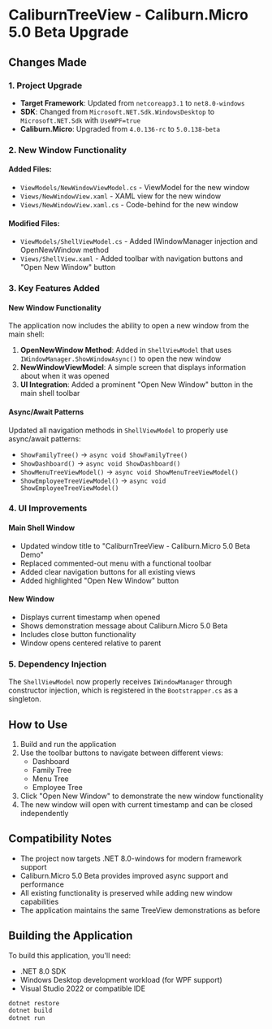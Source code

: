 # CaliburnTreeView - Caliburn.Micro 5.0 Beta Upgrade

## Changes Made

### 1. Project Upgrade
- **Target Framework**: Updated from `netcoreapp3.1` to `net8.0-windows`
- **SDK**: Changed from `Microsoft.NET.Sdk.WindowsDesktop` to `Microsoft.NET.Sdk` with `UseWPF=true`
- **Caliburn.Micro**: Upgraded from `4.0.136-rc` to `5.0.138-beta`

### 2. New Window Functionality

#### Added Files:
- `ViewModels/NewWindowViewModel.cs` - ViewModel for the new window
- `Views/NewWindowView.xaml` - XAML view for the new window
- `Views/NewWindowView.xaml.cs` - Code-behind for the new window

#### Modified Files:
- `ViewModels/ShellViewModel.cs` - Added IWindowManager injection and OpenNewWindow method
- `Views/ShellView.xaml` - Added toolbar with navigation buttons and "Open New Window" button

### 3. Key Features Added

#### New Window Functionality
The application now includes the ability to open a new window from the main shell:

1. **OpenNewWindow Method**: Added in `ShellViewModel` that uses `IWindowManager.ShowWindowAsync()` to open the new window
2. **NewWindowViewModel**: A simple screen that displays information about when it was opened
3. **UI Integration**: Added a prominent "Open New Window" button in the main shell toolbar

#### Async/Await Patterns
Updated all navigation methods in `ShellViewModel` to properly use async/await patterns:
- `ShowFamilyTree()` -> `async void ShowFamilyTree()`
- `ShowDashboard()` -> `async void ShowDashboard()`
- `ShowMenuTreeViewModel()` -> `async void ShowMenuTreeViewModel()`
- `ShowEmployeeTreeViewModel()` -> `async void ShowEmployeeTreeViewModel()`

### 4. UI Improvements

#### Main Shell Window
- Updated window title to "CaliburnTreeView - Caliburn.Micro 5.0 Beta Demo"
- Replaced commented-out menu with a functional toolbar
- Added clear navigation buttons for all existing views
- Added highlighted "Open New Window" button

#### New Window
- Displays current timestamp when opened
- Shows demonstration message about Caliburn.Micro 5.0 Beta
- Includes close button functionality
- Window opens centered relative to parent

### 5. Dependency Injection

The `ShellViewModel` now properly receives `IWindowManager` through constructor injection, which is registered in the `Bootstrapper.cs` as a singleton.

## How to Use

1. Build and run the application
2. Use the toolbar buttons to navigate between different views:
   - Dashboard
   - Family Tree
   - Menu Tree
   - Employee Tree
3. Click "Open New Window" to demonstrate the new window functionality
4. The new window will open with current timestamp and can be closed independently

## Compatibility Notes

- The project now targets .NET 8.0-windows for modern framework support
- Caliburn.Micro 5.0 Beta provides improved async support and performance
- All existing functionality is preserved while adding new window capabilities
- The application maintains the same TreeView demonstrations as before

## Building the Application

To build this application, you'll need:
- .NET 8.0 SDK
- Windows Desktop development workload (for WPF support)
- Visual Studio 2022 or compatible IDE

```bash
dotnet restore
dotnet build
dotnet run
```
